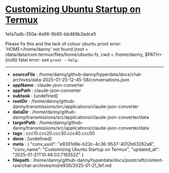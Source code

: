 # [Customizing Ubuntu Startup on Termux](https://claude.ai/chat/e9301d8e-b23c-4c36-9537-4012b63262a8)

1efa7adb-350a-4e96-9b95-bb468b3adce5

Please fix this and the lack of colour 
ubuntu
proot error: 'HOME=/home/danny' not found (root = /data/data/com.termux/files/home/ubuntu-fs, cwd = /home/danny, $PATH=(null))
fatal error: see `proot --help`.

---

* **sourceFile** : /home/danny/github-danny/hyperdata/docs/chat-archives/data-2025-01-25-12-45-58/conversations.json
* **appName** : claude-json-converter
* **appPath** : claude-json-converter
* **subtask** : [undefined]
* **rootDir** : /home/danny/github-danny/transmissions/src/applications/claude-json-converter
* **dataDir** : /home/danny/github-danny/transmissions/src/applications/claude-json-converter/data
* **targetPath** : /home/danny/github-danny/transmissions/src/applications/claude-json-converter/data
* **tags** : ccc10.ccc20.ccc30.ccc40.ccc50
* **done** : [undefined]
* **meta** : {
  "conv_uuid": "e9301d8e-b23c-4c36-9537-4012b63262a8",
  "conv_name": "Customizing Ubuntu Startup on Termux",
  "updated_at": "2025-01-21T10:46:03.719352Z"
}
* **filepath** : /home/danny/github-danny/hyperdata/docs/postcraft/content-raw/chat-archives/md/e930/2025-01-21_1ef.md